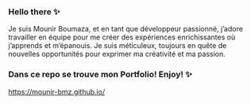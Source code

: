 ### Hello there ✨

Je suis Mounir Boumaza, et en tant que développeur passionné, j’adore travailler en équipe pour me créer des expériences enrichissantes où j’apprends et m’épanouis. Je suis méticuleux, toujours en quête de nouvelles opportunités pour exprimer ma créativité et ma passion.

### Dans ce repo se trouve mon Portfolio! Enjoy! ✨

<a href="https://mounir-bmz.github.io/" target="_blank">https://mounir-bmz.github.io/</a>
